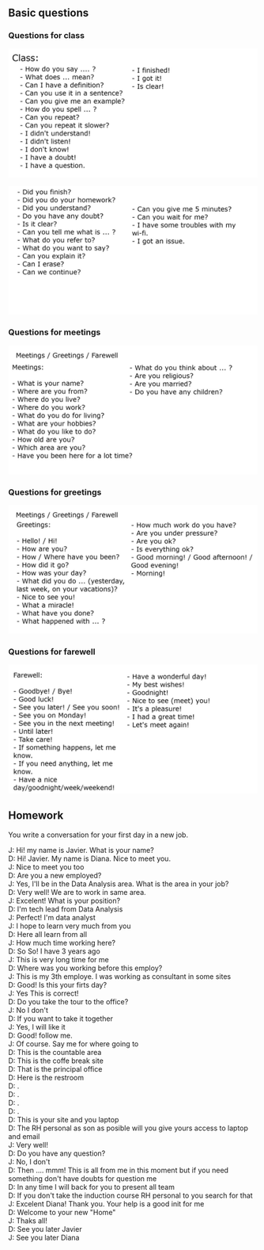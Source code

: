 ## Basic questions

### Questions for class

![](imagenes/class.jpg)

![](imagenes/class2.jpg)


### Questions for meetings

![](imagenes/meetings.jpg)


### Questions for greetings

![](imagenes/greetings.jpg)


### Questions for farewell

![](imagenes/farewell.jpg)

## Homework

You write a conversation for your first day in a new job.

J: Hi! my name is Javier. What is your name?\
D: Hi! Javier. My name is Diana. Nice to meet you.\
J: Nice to meet you too\
D: Are you a new employed?\
J: Yes, I'll be in the Data Analysis area. What is the area in your job?\
D: Very well! We are to work in same area.\
J: Excelent! What is your position?\
D: I'm tech lead from Data Analysis\
J: Perfect! I'm data analyst\
J: I hope to learn very much from you\
D: Here all learn from all\
J: How much time working here?\
D: So So! I have 3 years ago\
J: This is very long time for me\
D: Where was you working before this employ?\
J: This is my 3th employe. I was working as consultant in some sites\
D: Good! Is this your firts day?\
J: Yes This is correct!\
D: Do you take the tour to the office?\
J: No I don't\
D: If you want to take it together\
J: Yes, I will like it\
D: Good! follow me.\
J: Of course. Say me for where going to\
D: This is the countable area\
D: This is the coffe break site\
D: That is the principal office\
D: Here is the restroom\
D: .\
D: .\
D: .\
D: .\
D: This is your site and you laptop\
D: The RH personal as son as posible will you give yours access to laptop and email\
J: Very well!\
D: Do you have any question?\
J: No, I don't\
D: Then .... mmm! This is all from me in this moment but if you need something don't have doubts for question me \
D: In any time I will back for you to present all team\
D: If you don't take the induction course RH personal to you search for that\
J: Excelent Diana! Thank you. Your help is a good init for me\
D: Welcome to your new "Home"\
J: Thaks all!\
D: See you later Javier\
J: See you later Diana 
